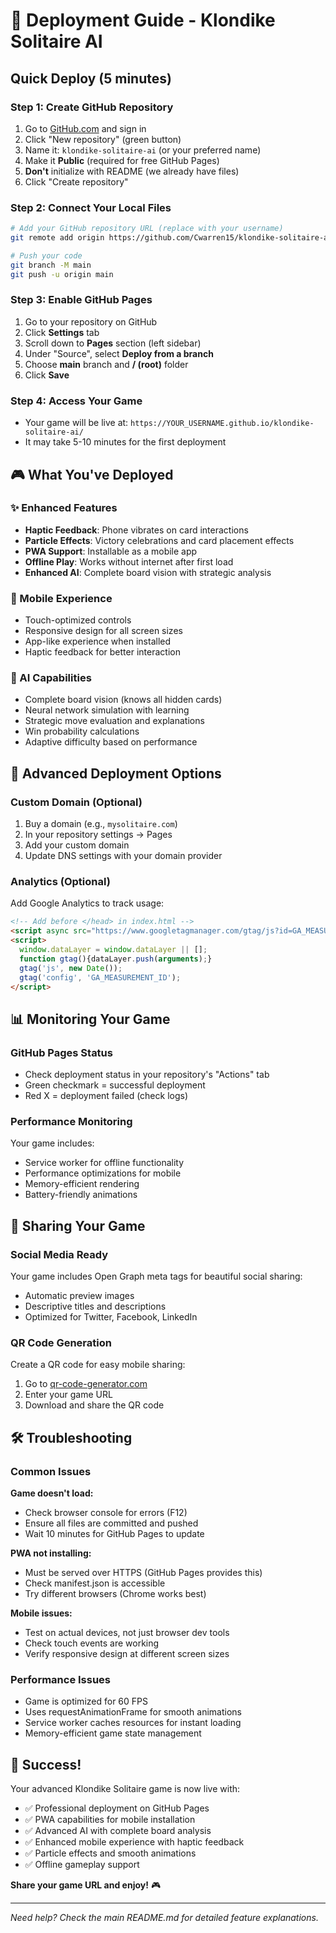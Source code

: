 # 🚀 Deployment Guide - Klondike Solitaire AI

## Quick Deploy (5 minutes)

### Step 1: Create GitHub Repository
1. Go to [GitHub.com](https://github.com) and sign in
2. Click "New repository" (green button)
3. Name it: `klondike-solitaire-ai` (or your preferred name)
4. Make it **Public** (required for free GitHub Pages)
5. **Don't** initialize with README (we already have files)
6. Click "Create repository"

### Step 2: Connect Your Local Files
```bash
# Add your GitHub repository URL (replace with your username)
git remote add origin https://github.com/Cwarren15/klondike-solitaire-ai.git

# Push your code
git branch -M main
git push -u origin main
```

### Step 3: Enable GitHub Pages
1. Go to your repository on GitHub
2. Click **Settings** tab
3. Scroll down to **Pages** section (left sidebar)
4. Under "Source", select **Deploy from a branch**
5. Choose **main** branch and **/ (root)** folder
6. Click **Save**

### Step 4: Access Your Game
- Your game will be live at: `https://YOUR_USERNAME.github.io/klondike-solitaire-ai/`
- It may take 5-10 minutes for the first deployment

## 🎮 What You've Deployed

### ✨ Enhanced Features
- **Haptic Feedback**: Phone vibrates on card interactions
- **Particle Effects**: Victory celebrations and card placement effects
- **PWA Support**: Installable as a mobile app
- **Offline Play**: Works without internet after first load
- **Enhanced AI**: Complete board vision with strategic analysis

### 📱 Mobile Experience
- Touch-optimized controls
- Responsive design for all screen sizes
- App-like experience when installed
- Haptic feedback for better interaction

### 🧠 AI Capabilities
- Complete board vision (knows all hidden cards)
- Neural network simulation with learning
- Strategic move evaluation and explanations
- Win probability calculations
- Adaptive difficulty based on performance

## 🔧 Advanced Deployment Options

### Custom Domain (Optional)
1. Buy a domain (e.g., `mysolitaire.com`)
2. In your repository settings → Pages
3. Add your custom domain
4. Update DNS settings with your domain provider

### Analytics (Optional)
Add Google Analytics to track usage:
```html
<!-- Add before </head> in index.html -->
<script async src="https://www.googletagmanager.com/gtag/js?id=GA_MEASUREMENT_ID"></script>
<script>
  window.dataLayer = window.dataLayer || [];
  function gtag(){dataLayer.push(arguments);}
  gtag('js', new Date());
  gtag('config', 'GA_MEASUREMENT_ID');
</script>
```

## 📊 Monitoring Your Game

### GitHub Pages Status
- Check deployment status in your repository's "Actions" tab
- Green checkmark = successful deployment
- Red X = deployment failed (check logs)

### Performance Monitoring
Your game includes:
- Service worker for offline functionality
- Performance optimizations for mobile
- Memory-efficient rendering
- Battery-friendly animations

## 🎯 Sharing Your Game

### Social Media Ready
Your game includes Open Graph meta tags for beautiful social sharing:
- Automatic preview images
- Descriptive titles and descriptions
- Optimized for Twitter, Facebook, LinkedIn

### QR Code Generation
Create a QR code for easy mobile sharing:
1. Go to [qr-code-generator.com](https://www.qr-code-generator.com/)
2. Enter your game URL
3. Download and share the QR code

## 🛠 Troubleshooting

### Common Issues

**Game doesn't load:**
- Check browser console for errors (F12)
- Ensure all files are committed and pushed
- Wait 10 minutes for GitHub Pages to update

**PWA not installing:**
- Must be served over HTTPS (GitHub Pages provides this)
- Check manifest.json is accessible
- Try different browsers (Chrome works best)

**Mobile issues:**
- Test on actual devices, not just browser dev tools
- Check touch events are working
- Verify responsive design at different screen sizes

### Performance Issues
- Game is optimized for 60 FPS
- Uses requestAnimationFrame for smooth animations
- Service worker caches resources for instant loading
- Memory-efficient game state management

## 🎉 Success!

Your advanced Klondike Solitaire game is now live with:
- ✅ Professional deployment on GitHub Pages
- ✅ PWA capabilities for mobile installation
- ✅ Advanced AI with complete board analysis
- ✅ Enhanced mobile experience with haptic feedback
- ✅ Particle effects and smooth animations
- ✅ Offline gameplay support

**Share your game URL and enjoy!** 🎮

---

*Need help? Check the main README.md for detailed feature explanations.* 